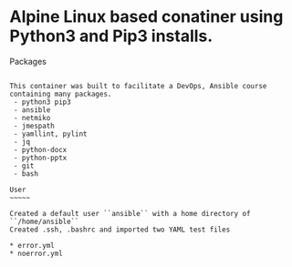 Alpine Linux based conatiner using Python3 and Pip3 installs.
===============================================================

Packages
~~~~~~~~~

This container was built to facilitate a DevOps, Ansible course containing many packages.
 - python3 pip3
 - ansible
 - netmiko
 - jmespath
 - yamllint, pylint
 - jq
 - python-docx
 - python-pptx
 - git
 - bash 

User
~~~~~

Created a default user ``ansible`` with a home directory of ``/home/ansible``
Created .ssh, .bashrc and imported two YAML test files

* error.yml
* noerror.yml
